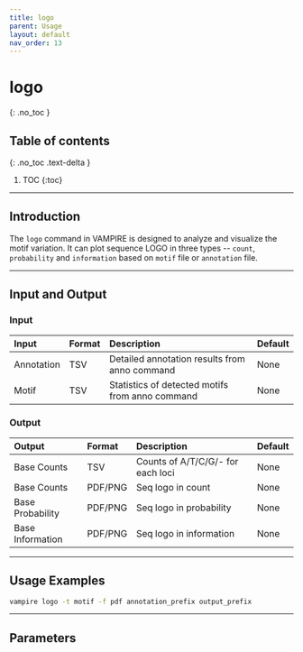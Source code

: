 ```yaml
---
title: logo
parent: Usage
layout: default
nav_order: 13
---
```


# **logo**
{: .no_toc }

## Table of contents
{: .no_toc .text-delta }

1. TOC
{:toc}

---

## **Introduction**

The `logo` command in VAMPIRE is designed to analyze and visualize the motif variation. It can plot sequence LOGO in three types -- `count`, `probability` and `information` based on `motif` file or `annotation` file.

---

## **Input and Output**

### **Input**

| Input         | Format              | Description                                              | Default |
|:------------- |:------------------- |:---------------------------------------------------------|:--------|
| Annotation    | TSV                 | Detailed annotation results from anno command            | None    |
| Motif         | TSV                 | Statistics of detected motifs from anno command          | None    |


### **Output**

| Output             | Format     | Description                                    | Default |
|:------------------ |:---------- |:---------------------------------------------- |:--------|
| Base Counts        | TSV        | Counts of A/T/C/G/- for each loci              | None    |
| Base Counts        | PDF/PNG    | Seq logo in count                              | None    |
| Base Probability   | PDF/PNG    | Seq logo in probability                        | None    |
| Base Information   | PDF/PNG    | Seq logo in information                        | None    |


---

## **Usage Examples**

```bash
vampire logo -t motif -f pdf annotation_prefix output_prefix
```

---

## **Parameters**

